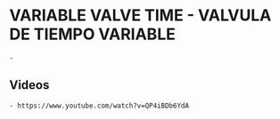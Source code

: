 
# VARIABLE VALVE TIME - VALVULA DE TIEMPO VARIABLE

    - 


## Videos

    - https://www.youtube.com/watch?v=QP4iBDb6YdA